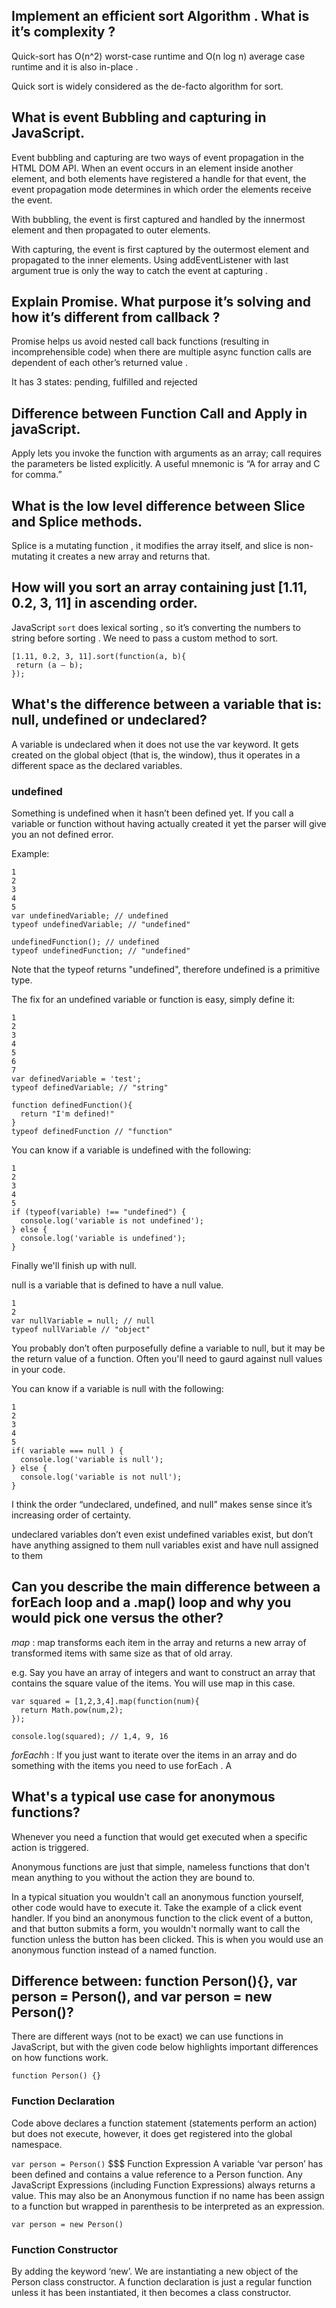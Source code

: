 ## Implement an efficient sort Algorithm . What is it’s complexity ?
Quick-sort has O(n^2) worst-case runtime and O(n log n) average case runtime and it is also in-place . 

Quick sort is widely considered as the de-facto algorithm for sort.

## What is event Bubbling and capturing in JavaScript.
Event bubbling and capturing are two ways of event propagation in the HTML DOM API. When an event occurs in an element inside another element, and both elements have registered a handle for that event, the event propagation mode determines in which order the elements receive the event.

With bubbling, the event is first captured and handled by the innermost element and then propagated to outer elements.

With capturing, the event is first captured by the outermost element and propagated to the inner elements.
Using addEventListener with last argument true is only the way to catch the event at capturing .

## Explain Promise. What purpose it’s solving and how it’s different from callback ?
Promise helps us avoid nested call back functions (resulting in incomprehensible code) when there are multiple async function calls are dependent of each other’s returned value .

It has 3 states: pending, fulfilled and rejected

## Difference between Function Call and Apply in javaScript.
Apply lets you invoke the function with arguments as an array; call requires the parameters be listed explicitly. 
A useful mnemonic is “A for array and C for comma.”

## What is the low level difference between Slice and Splice methods.
Splice is a mutating function , it modifies the array itself, and slice is non-mutating it creates a new array and returns that.

## How will you sort an array containing just [1.11, 0.2, 3, 11] in ascending order.
JavaScript `sort` does lexical sorting , so it’s converting the numbers to string before sorting . We need to pass a custom method to sort.

```
[1.11, 0.2, 3, 11].sort(function(a, b){
 return (a — b);
});
```

## What's the difference between a variable that is: null, undefined or undeclared?

A variable is undeclared when it does not use the var keyword. It gets created on the global object (that is, the window), thus it operates in a different space as the declared variables.

### undefined

Something is undefined when it hasn’t been defined yet. If you call a variable or function without having actually created it yet the parser will give you an not defined error.

Example:
```
1
2
3
4
5
var undefinedVariable; // undefined
typeof undefinedVariable; // "undefined"

undefinedFunction(); // undefined
typeof undefinedFunction; // "undefined"
```
Note that the typeof returns "undefined", therefore undefined is a primitive type.

The fix for an undefined variable or function is easy, simply define it:
```
1
2
3
4
5
6
7
var definedVariable = 'test';
typeof definedVariable; // "string"

function definedFunction(){
  return "I'm defined!"
}
typeof definedFunction // "function"
```
You can know if a variable is undefined with the following:
```
1
2
3
4
5
if (typeof(variable) !== "undefined") {
  console.log('variable is not undefined');
} else {
  console.log('variable is undefined');
}

```
Finally we'll finish up with null.

null is a variable that is defined to have a null value.
```
1
2
var nullVariable = null; // null
typeof nullVariable // "object"
```
You probably don’t often purposefully define a variable to null, but it may be the return value of a function. Often you'll need to gaurd against null values in your code.

You can know if a variable is null with the following:
```
1
2
3
4
5
if( variable === null ) {
  console.log('variable is null');
} else {
  console.log('variable is not null');
}
```

I think the order “undeclared, undefined, and null” makes sense since it’s increasing order of certainty.

undeclared variables don’t even exist
undefined variables exist, but don’t have anything assigned to them
null variables exist and have null assigned to them

## Can you describe the main difference between a forEach loop and a .map() loop and why you would pick one versus the other?

*map* : map transforms each item in the array and returns a new array of transformed items with same size as that of old array.

e.g. Say you have an array of integers and want to construct an array that contains the square value of the items. You will use map in this case.
```
var squared = [1,2,3,4].map(function(num){
  return Math.pow(num,2);
});

console.log(squared); // 1,4, 9, 16
```

*forEach*h : If you just want to iterate over the items in an array and do something with the items you need to use forEach . A

## What's a typical use case for anonymous functions?

Whenever you need a function that would get executed when a specific action is triggered.

Anonymous functions are just that simple, nameless functions that don't mean anything to you without the action they are bound to.

In a typical situation you wouldn't call an anonymous function yourself, other code would have to execute it. Take the example of a click event handler. If you bind an anonymous function to the click event of a button, and that button submits a form, you wouldn't normally want to call the function unless the button has been clicked. This is when you would use an anonymous function instead of a named function.

##  Difference between: function Person(){}, var person = Person(), and var person = new Person()?

There are different ways (not to be exact) we can use functions in JavaScript, but with the given code below highlights important differences on how functions work.

```function Person() {}```
### Function Declaration
Code above declares a function statement (statements perform an action) but does not execute, however, it does get registered into the global namespace.

```var person = Person()```
$$$ Function Expression
A variable ‘var person’ has been defined and contains a value reference to a Person function. Any JavaScript Expressions (including Function Expressions) always returns a value. This may also be an Anonymous function if no name has been assign to a function but wrapped in parenthesis to be interpreted as an expression.

```var person = new Person()```
### Function Constructor
By adding the keyword ‘new’. We are instantiating a new object of the Person class constructor. A function declaration is just a regular function unless it has been instantiated, it then becomes a class constructor.
